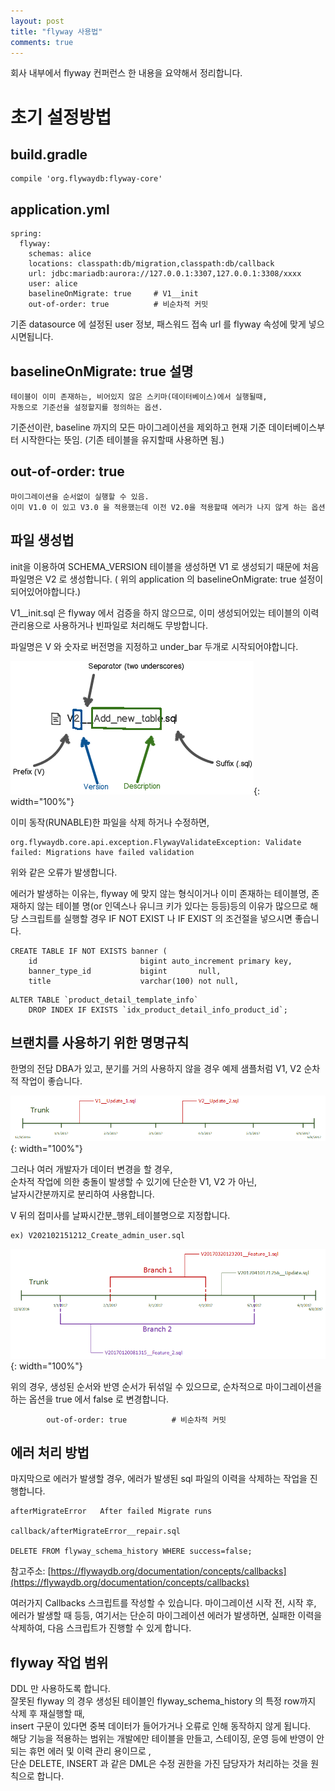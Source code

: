 ```yaml
---
layout: post
title: "flyway 사용법"
comments: true
---
```


회사 내부에서 flyway 컨퍼런스 한 내용을 요약해서 정리합니다. 

# 초기 설정방법

## build.gradle

```
compile 'org.flywaydb:flyway-core'
```

## application.yml 
```
spring:
  flyway:
    schemas: alice
    locations: classpath:db/migration,classpath:db/callback
    url: jdbc:mariadb:aurora://127.0.0.1:3307,127.0.0.1:3308/xxxx
    user: alice
	baselineOnMigrate: true     # V1__init
	out-of-order: true          # 비순차적 커밋
```

기존 datasource 에 설정된 user 정보, 패스워드 접속 url 를 flyway 속성에 맞게 넣으시면됩니다. 

## baselineOnMigrate: true 설명 

```
테이블이 이미 존재하는, 비어있지 않은 스키마(데이터베이스)에서 실행될때, 
자동으로 기준선을 설정할지를 정의하는 옵션.
```
기준선이란, baseline 까지의 모든 마이그레이션을 제외하고 현재 기준 데이터베이스부터 시작한다는 뜻임. (기존 테이블을 유지할때 사용하면 됨.)

## out-of-order: true

```
마이그레이션을 순서없이 실행할 수 있음.
이미 V1.0 이 있고 V3.0 을 적용했는데 이전 V2.0을 적용할때 에러가 나지 않게 하는 옵션
```

## 파일 생성법

init을 이용하여 SCHEMA_VERSION 테이블을 생성하면 V1 로 생성되기 때문에 처음 파일명은 V2 로 생성합니다. 
( 위의 application 의 baselineOnMigrate: true 설정이 되어있어야합니다.)

V1__init.sql 은 flyway 에서 검증을 하지 않으므로, 이미 생성되어있는 테이블의 이력관리용으로 사용하거나 빈파일로 처리해도 무방합니다.

파일명은 V 와 숫자로 버전명을 지정하고 under_bar 두개로 시작되어야합니다.

![simple1](/images/20220418flyway.png){: width="100%"}

이미 동작(RUNABLE)한 파일을 삭제 하거나 수정하면,

```
org.flywaydb.core.api.exception.FlywayValidateException: Validate failed: Migrations have failed validation
```
위와 같은 오류가 발생합니다. 

에러가 발생하는 이유는, 
flyway 에 맞지 않는 형식이거나 이미 존재하는 테이블명, 
존재하지 않는 테이블 명(or 인덱스나 유니크 키가 있다는 등등)등의 이유가 많으므로 해당 스크립트를 실행할 경우 IF NOT EXIST 나 IF EXIST 의 조건절을 넣으시면 좋습니다. 

```
CREATE TABLE IF NOT EXISTS banner (
    id                       bigint auto_increment primary key,
    banner_type_id           bigint       null,
    title                    varchar(100) not null,
```

```
ALTER TABLE `product_detail_template_info`
    DROP INDEX IF EXISTS `idx_product_detail_info_product_id`;
```

## 브랜치를 사용하기 위한 명명규칙

한명의 전담 DBA가 있고, 분기를 거의 사용하지 않을 경우 예제 샘플처럼 V1, V2 순차적 작업이 좋습니다.  

![simple2](/images/20220418flyway_02.png){: width="100%"}

그러나 여러 개발자가 데이터 변경을 할 경우,  
순차적 작업에 의한 충돌이 발생할 수 있기에 단순한 V1, V2 가 아닌,   
날자시간분까지로 분리하여 사용합니다.  

V 뒤의 접미사를 날짜시간분_행위_테이블명으로 지정합니다.  

```
ex) V202102151212_Create_admin_user.sql
```

![simple3](/images/20220418flyway_03.png){: width="100%"}

위의 경우, 생성된 순서와 반영 순서가 뒤섞일 수 있으므로, 순차적으로 마이그레이션을 하는 옵션을 true 에서 false 로 변경합니다.  

```
		out-of-order: true          # 비순차적 커밋
```

## 에러 처리 방법

마지막으로 에러가 발생할 경우, 에러가 발생된 sql 파일의 이력을 삭제하는 작업을 진행합니다.  

```
afterMigrateError	After failed Migrate runs

callback/afterMigrateError__repair.sql

DELETE FROM flyway_schema_history WHERE success=false;

```
참고주소: [https://flywaydb.org/documentation/concepts/callbacks](https://flywaydb.org/documentation/concepts/callbacks)

여러가지 Callbacks 스크립트를 작성할 수 있습니다. 마이그레이션 시작 전, 시작 후, 에러가 발생할 때 등등,
여기서는 단순히 마이그레이션 에러가 발생하면, 실패한 이력을 삭제하여, 다음 스크립트가 진행할 수 있게 합니다. 

## flyway 작업 범위 

DDL 만 사용하도록 합니다.  
잘못된 flyway 의 경우 생성된 테이블인 flyway_schema_history 의 특정 row까지 삭제 후 재실행할 때,  
insert 구문이 있다면 중복 데이터가 들어가거나 오류로 인해 동작하지 않게 됩니다.   
해당 기능을 적용하는 범위는 개발에만 테이블을 만들고, 스테이징, 운영 등에 반영이 안되는 휴먼 에러 및 이력 관리 용이므로 ,   
단순 DELETE, INSERT 과 같은 DML은 수정 권한을 가진 담당자가 처리하는 것을 원칙으로 합니다.   






